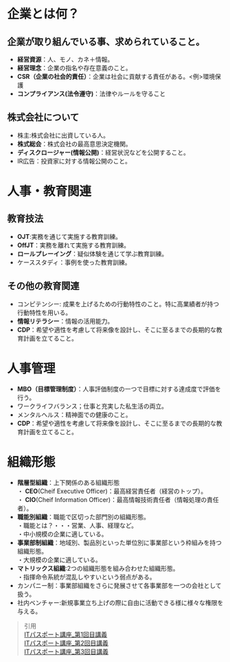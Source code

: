 # 企業とは何？
## 企業が取り組んでいる事、求められていること。
* **経営資源**：人、モノ、カネ＋情報。
* **経営理念**：企業の指名や存在意義のこと。
* **CSR（企業の社会的責任）**：企業は社会に貢献する責任がある。<例>環境保護
* **コンプライアンス(法令遵守)**：法律やルールを守ること

## 株式会社について
* 株主:株式会社に出資している人。
* **株式総会**：株式会社の最高意思決定機関。
* **ディスクロージャー(情報公開)**：経営状況などを公開すること。
* IR広告：投資家に対する情報公開のこと。

# 人事・教育関連
## 教育技法
* **OJT**:実務を通じて実施する教育訓練。
* **OffJT**：実務を離れて実施する教育訓練。
* **ロールプレーイング**：疑似体験を通じて学ぶ教育訓練。
* ケーススタディ：事例を使った教育訓練。

## その他の教育関連
* コンピテンシー: 成果を上げるための行動特性のこと。特に高業績者が持つ行動特性を用いる。
* **情報リテラシー**：情報の活用能力。
* **CDP**：希望や適性を考慮して将来像を設計し、そこに至るまでの長期的な教育計画を立てること。

# 人事管理
* **MBO（目標管理制度）**：人事評価制度の一つで目標に対する達成度で評価を行う。
* ワークライフバランス；仕事と充実した私生活の両立。
* メンタルヘルス：精神面での健康のこと。
* **CDP**：希望や適性を考慮して将来像を設計し、そこに至るまでの長期的な教育計画を立てること。

# 組織形態
* **階層型組織**：上下関係のある組織形態  
・ **CEO**(Cheif Executive Officer)：最高経営責任者（経営のトップ）。  
・ **CIO**(Cheif Information Officer)：最高情報技術責任者（情報処理の責任者）。  
* **職能別組織**：職能で区切った部門別の組織形態。  
・職能とは？・・・営業、人事、経理など。  
・中小規模の企業に適している。  
* **事業部制組織**：地域別、製品別といった単位別に事業部という枠組みを持つ組織形態。  
・大規模の企業に適している。  
* **マトリックス組織**:2つの組織形態を組み合わせた組織形態。  
・指揮命令系統が混乱しやすいという弱点がある。  
* カンパニー制：事業部組織をさらに発展させて各事業部を一つの会社として扱う。  
* 社内ベンチャー:新規事業立ち上げの際に自由に活動できる様に様々な権限を与える。  

> 引用  
[ITパスポート講座_第1回目講義](https://www.youtube.com/watch?v=u7DOYkkUXAM&list=PLC9xywNMIf9jgTizhye6GyPjZcuPZ9ou5&index=2)  
[ITパスポート講座_第2回目講義](https://www.youtube.com/watch?v=aOv8ff40bf0&list=PLC9xywNMIf9jgTizhye6GyPjZcuPZ9ou5&index=3)  
[ITパスポート講座_第3回目講義](https://www.youtube.com/watch?v=hpDZ6wa8Vno&list=PLC9xywNMIf9jgTizhye6GyPjZcuPZ9ou5&index=4) 





